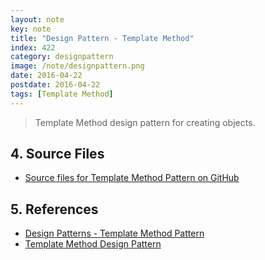 ```yaml
---
layout: note
key: note
title: "Design Pattern - Template Method"
index: 422
category: designpattern
image: /note/designpattern.png
date: 2016-04-22
postdate: 2016-04-22
tags: [Template Method]
---
```


> Template Method design pattern for creating objects.

## 4. Source Files
* [Source files for Template Method Pattern on GitHub](https://github.com/jojozhuang/design-patterns-java/tree/master/design-pattern-templatemethod)

## 5. References
* [Design Patterns - Template Method Pattern](https://www.tutorialspoint.com/design_pattern/template_pattern.htm)
* [Template Method Design Pattern](https://www.geeksforgeeks.org/template-method-design-pattern/)
